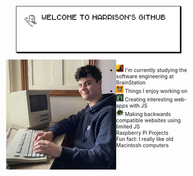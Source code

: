 <div align="center">
  <img src="https://github.com/harryfornasier/harryfornasier/blob/main/welcome-github.png" alt="Weclome message" align="center"> 
</div>

<div class="EM Quad Character"> </div>

<img align="left" src="https://github.com/harryfornasier/harryfornasier/blob/main/IMG_3700.jpeg" width="300" alt="Me pretending to use a macintosh">

- <img src="https://github.com/harryfornasier/harryfornasier/blob/main/HalloweenICS/Witch%20Hat.jpg" width="20"> I'm currently studying the software engineering at BrainStation
- <img src="https://github.com/harryfornasier/harryfornasier/blob/main/HalloweenICS/rat.jpg" width="20"> Things I enjoy working on
  - <img src="https://github.com/harryfornasier/harryfornasier/blob/main/HalloweenICS/scared.jpg" width="20"> Creating interesting web-apps with JS
  - <img src="https://github.com/harryfornasier/harryfornasier/blob/main/HalloweenICS/spider%202.png" width="20"> Making backwards compatible websites using limited JS
  - Raspberry Pi Projects
- Fun fact: I really like old Macintosh computers
